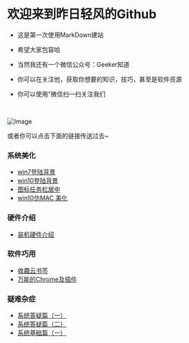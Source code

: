 # 欢迎来到昨日轻风的Github
- 这是第一次使用MarkDown建站
- 希望大家包容哈

- 当然我还有一个微信公众号：Geeker知道
- 你可以在关注他，获取你想要的知识，技巧，甚至是软件资源
- 你可以使用“微信扫一扫关注我们
<br/>

  ![Image](https://zjt4869.github.io/windson.github.com/Geeker.jpg)

或者你可以点击下面的链接传送过去~
<br/>
### 系统美化
- [win7登陆背景](http://mp.weixin.qq.com/s/UWeJQqNZnYdtkAxS4A7Xfg)
- [win10登陆背景](http://mp.weixin.qq.com/s/jkLIOggPZxOLqhwdsiU7kg)
- [图标任务栏居中](http://mp.weixin.qq.com/s/oxUzTgud9GWKsKXJcS62_Q)
- [win10仿MAC 美化](http://mp.weixin.qq.com/s/FnAyy_qchjGPLqMfC_Um-w)
### 硬件介绍
- [装机硬件介绍](http://mp.weixin.qq.com/s/0ZSJg-Kolqqfr0At-5giww)
### 软件巧用
- [收趣云书签]( http://mp.weixin.qq.com/s/-Udmroq-6lHtjlegozBllA)
- [万能的Chrome及插件](http://mp.weixin.qq.com/s/dzqq_SEgI62AmPEO_dioAA)
### 疑难杂症
- [系统答疑篇（一）](http://mp.weixin.qq.com/s/UzLyi_SqJPuN9Yi1np1inw)
- [系统答疑篇（二）](http://mp.weixin.qq.com/s/mtPlb5lzoCIdLQGvkgfuMA)
- [系统基础篇（一）](http://mp.weixin.qq.com/s/rpNt9nziQenRssz0f30YpQ)

